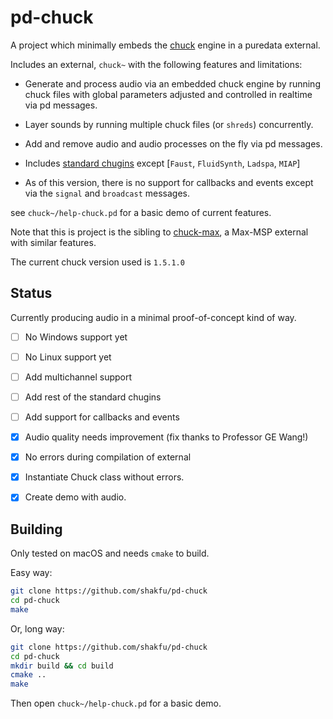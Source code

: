 # pd-chuck

A project which minimally embeds the [chuck](https://chuck.stanford.edu) engine in a puredata external.

Includes an external, `chuck~` with the following features and limitations:

- Generate and process audio via an embedded chuck engine by running chuck files with global parameters adjusted and controlled in realtime via pd messages.

- Layer sounds by running multiple chuck files (or `shreds`) concurrently.

- Add and remove audio and audio processes on the fly via pd messages.

- Includes [standard chugins](https://github.com/ccrma/chugins) except [`Faust`, `FluidSynth`, `Ladspa`, `MIAP`]

- As of this version, there is no support for callbacks and events except via the `signal` and `broadcast` messages.

see `chuck~/help-chuck.pd` for a basic demo of current features.

Note that this is project is the sibling to [chuck-max](https://github.com/shakfu/chuck-max), a Max-MSP external with similar features.

The current chuck version used is `1.5.1.0`


## Status

Currently producing audio in a minimal proof-of-concept kind of way.

- [ ] No Windows support yet
- [ ] No Linux support yet
- [ ] Add multichannel support
- [ ] Add rest of the standard chugins
- [ ] Add support for callbacks and events
- [x] Audio quality needs improvement (fix thanks to Professor GE Wang!)
- [x] No errors during compilation of external
- [x] Instantiate Chuck class without errors.
- [x] Create demo with audio.


## Building

Only tested on macOS and needs `cmake` to build.

Easy way:

```bash
git clone https://github.com/shakfu/pd-chuck
cd pd-chuck
make
```

Or, long way:

```bash
git clone https://github.com/shakfu/pd-chuck
cd pd-chuck
mkdir build && cd build
cmake ..
make
```

Then open `chuck~/help-chuck.pd` for a basic demo.
